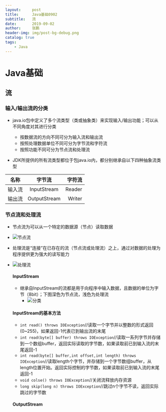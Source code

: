 ```yaml
---
layout:     post 
title:      Java基础0902
subtitle:   流
date:       2019-09-02
author:     张鹏
header-img: img/post-bg-debug.png
catalog: true   
tags:                         
    - Java
---
```


# Java基础

## 流

### 输入/输出流的分类

- java.io包中定义了多个流类型（类或抽象类）来实现输入/输出功能；可以从不同角度对其进行分类
   - 按数据流的方向不同可分为输入流和输出流
   - 按照处理数据单位不同可分为字节流和字符流
   - 按照功能不同可分为节点流和处理流

- JDK所提供的所有流类型都位于包java.io内，都分别继承自以下四种抽象流类型

名称|字节流|字符流
:-:|:--:|--:
输入流|InputStream|Reader
输出流|OutputStream|Writer

### 节点流和处理流

- 节点流为可以从一个特定的数据源（节点）读取数据
- ![节点流](https://github.com/Jokerboozp/Jokerboozp.github.io/raw/master/img/%E6%89%B9%E6%B3%A8%202019-09-02%20112101.png)
- 处理流是“连接”在已存在的流（节点流或处理流）之上，通过对数据的处理为程序提供更为强大的读写能力
- ![处理流](https://github.com/Jokerboozp/Jokerboozp.github.io/raw/master/img/%E6%89%B9%E6%B3%A8%202019-09-02%20112114.png)
   #### InputStream
   - 继承自InputStream的流都是用于向程序中输入数据，且数据的单位为字节（8bit）；下图深色为节点流，浅色为处理流
      - ![分类](https://github.com/Jokerboozp/Jokerboozp.github.io/raw/master/img/%E6%89%B9%E6%B3%A8%202019-09-02%20113037.png)

   #### InputStream的基本方法
   - `int read() throws IOException`//读取一个字节并以整数的形式返回(0~255)，如果返回-1代表已到输出流的末尾
   - `int read(byte[] buffer) throws IOException`//读取一系列字节并存储到一个数组buffer，返回实际读取的字节数，如果读取前已到输入流的末尾返回-1
   - `int read(byte[] buffer,int offset,int length) throws IOException`//读取length个字节，并存储到一个字节数组buffer，从length位置开始。返回实际控制的字节数，如果读取前已到输入流的末尾返回-1
   - `void colse() throws IOException`//关闭流释放内存资源
   - `long skip(long n) throws IOException`//跳过n个字节不读，返回实际跳过的字节数

   #### OutputStream